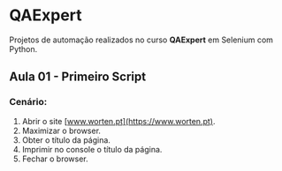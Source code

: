 # QAExpert

Projetos de automação realizados no curso **QAExpert** em Selenium com Python.

## Aula 01 - Primeiro Script

### Cenário:

1. Abrir o site [www.worten.pt](https://www.worten.pt).
2. Maximizar o browser.
3. Obter o título da página.
4. Imprimir no console o título da página.
5. Fechar o browser.
